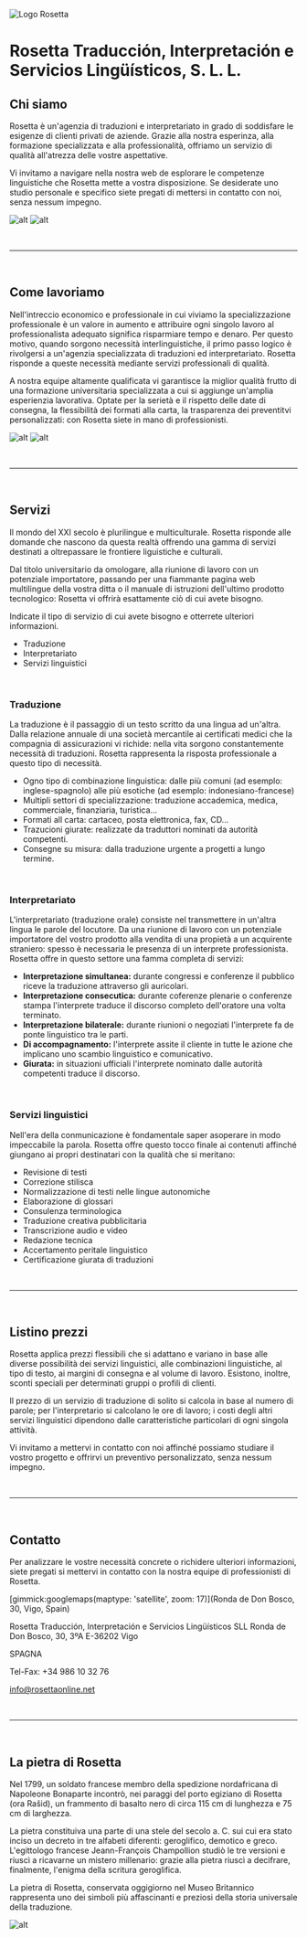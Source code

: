 ![Logo Rosetta](img/rosetta_color.png "Logo Rosetta")

# Rosetta Traducción, Interpretación e Servicios Lingüísticos, S. L. L.

## Chi siamo

Rosetta è un'agenzia di traduzioni e interpretariato in grado di soddisfare le esigenze di clienti privati de aziende. Grazie alla nostra esperinza, alla formazione specializzata e alla professionalità, offriamo un servizio di qualità all'atrezza delle vostre aspettative.

Vi invitamo a navigare nella nostra web de esplorare le competenze linguistiche che Rosetta mette a vostra disposizione. Se desiderate uno studio personale e specifico siete pregati di mettersi in contatto con noi, senza nessum impegno.

![alt](img/rosetta_oficinas_1.jpg "Oficinas de Rosetta") ![alt](img/rosetta_oficinas_2.jpg "Oficinas de Rosetta")

<br>

-----

<br>

## Come lavoriamo

Nell'intreccio economico e professionale in cui viviamo la specializzazione professionale è un valore in aumento e attribuire ogni singolo lavoro al professionalista adequato significa risparmiare tempo e denaro. Per questo motivo, quando sorgono necessità interlinguistiche, il primo passo logico è rivolgersi a un'agenzia specializzata di traduzioni ed interpretariato. Rosetta risponde a queste necessità mediante servizi professionali di qualità.

A nostra equipe altamente qualificata vi garantisce la miglior qualità frutto di una formazione universitaria specializzata a cui si aggiunge un'amplia esperienzia lavorativa. Optate per la serietà e il rispetto delle date di consegna, la flessibilità dei formati alla carta, la trasparenza dei preventitvi personalizzati: con Rosetta siete in mano di professionisti.

![alt](img/rosetta_oficinas_3.jpg "Oficinas de Rosetta") ![alt](img/rosetta_oficinas_4.jpg "Oficinas de Rosetta")

<br>

-----

<br>

## Servizi

Il mondo del XXI secolo è plurilingue e multiculturale. Rosetta risponde alle domande che nascono da questa realtà offrendo una gamma di servizi destinati a oltrepassare le frontiere liguistiche e culturali.

Dal titolo universitario da omologare, alla riunione di lavoro con un potenziale importatore, passando per una fiammante pagina web multilingue della vostra ditta o il manuale di istruzioni dell'ultimo prodotto tecnologico: Rosetta vi offrirà esattamente ciò di cui avete bisogno.

Indicate il tipo di servizio di cui avete bisogno e otterrete ulteriori informazioni.

- Traduzione
- Interpretariato
- Servizi linguistici

<br>

### Traduzione

La traduzione è il passaggio di un testo scritto da una lingua ad un'altra. Dalla relazione annuale di una società mercantile ai certificati medici che la compagnia di assicurazioni vi richide: nella vita sorgono constantemente necessità di traduzioni. Rosetta rappresenta la risposta professionale a questo tipo di necessità.

- Ogno tipo di combinazione linguistica: dalle più comuni (ad esemplo: inglese-spagnolo) alle più esotiche (ad esemplo: indonesiano-francese)
- Multipli settori di specializzazione: traduzione accademica, medica, commerciale, finanziaria, turistica...
- Formati all carta: cartaceo, posta elettronica, fax, CD...
- Trazucioni giurate: realizzate da traduttori nominati da autorità competenti.
- Consegne su misura: dalla traduzione urgente a progetti a lungo termine.                       

<br>

### Interpretariato

L'interpretariato (traduzione orale) consiste nel transmettere in un'altra lingua le parole del locutore. Da una riunione di lavoro con un potenziale importatore del vostro prodotto alla vendita di una propietà a un acquirente straniero: spesso è necessaria le presenza di un interprete professionista. Rosetta offre in questo settore una famma completa di servizi:

- **Interpretazione simultanea:** durante congressi e conferenze il pubblico riceve la traduzione attraverso gli auricolari.
- **Interpretazione consecutica:** durante coferenze plenarie o conferenze stampa l'interprete traduce il discorso completo dell'oratore una volta terminato.
- **Interpretazione bilaterale:** durante riunioni o negoziati l'interprete fa de ponte linguistico tra le parti.
- **Di accompagnamento:** l'interprete assite il cliente in tutte le azione che implicano uno scambio linguistico e comunicativo.
- **Giurata:** in situazioni ufficiali l'interprete nominato dalle autorità competenti traduce il discorso.

<br>

### Servizi linguistici

Nell'era della conmunicazione è fondamentale saper asoperare in modo impeccabile la parola. Rosetta offre questo tocco finale ai contenuti affinché giungano ai propri destinatari con la qualità che si meritano:

- Revisione di testi
- Correzione stilisca
- Normalizzazione di testi nelle lingue autonomiche
- Elaborazione di glossari
- Consulenza terminologica
- Traduzione creativa pubblicitaria
- Transcrizione audio e video
- Redazione tecnica
- Accertamento peritale linguistico
- Certificazione giurata di traduzioni

<br>

-----

<br>

## Listino prezzi

Rosetta applica prezzi flessibili che si adattano e variano in base alle diverse possibilità dei servizi linguistici, alle combinazioni linguistiche, al tipo di testo, ai margini di consegna e al volume di lavoro. Esistono, inoltre, sconti speciali per determinati gruppi o profili di clienti.

Il prezzo di un servizio di traduzione di solito si calcola in base al numero di parole; per l'interpretario si calcolano le ore di lavoro; i costi degli altri servizi linguistici dipendono dalle caratteristiche particolari di ogni singola attività.

Vi invitamo a mettervi in contatto con noi affinché possiamo studiare il vostro progetto e offrirvi un preventivo personalizzato, senza nessum impegno.

<br>

-----

<br>

## Contatto

Per analizzare le vostre necessità concrete o richidere ulteriori informazioni, siete pregati si mettervi in contatto con la nostra equipe di professionisti di Rosetta.

[gimmick:googlemaps(maptype: 'satellite', zoom: 17)](Ronda de Don Bosco, 30, Vigo, Spain)

Rosetta Traducción, Interpretación e Servicios Lingüísticos SLL
Ronda de Don Bosco, 30, 3ºA
E-36202 Vigo

SPAGNA

Tel-Fax: +34 986 10 32 76

[info@rosettaonline.net](mailto:info@rosettaonline.net)

<br>

-----

<br>

## La pietra di Rosetta

Nel 1799, un soldato francese membro della spedizione nordafricana di Napoleone Bonaparte incontrò, nei paraggi del porto egiziano di Rosetta (ora Raŝid), un frammento di basalto nero di circa 115 cm di lunghezza e 75 cm di larghezza.

La pietra constituiva una parte di una stele del secolo a. C. sui cui era stato inciso un decreto in tre alfabeti diferenti: geroglifico, demotico e greco. L'egittologo francese Jeann-François Champollion studiò le tre versioni e riuscì a ricavarne un mistero millenario: grazie alla pietra riuscì a decifrare, finalmente, l'enigma della scritura geroglifica.

La pietra di Rosetta, conservata oggigiorno nel Museo Britannico rappresenta uno dei simboli più affascinanti e preziosi della storia universale della traduzione.

![alt](img/rosetta.jpg "La piedra de Rosetta")


